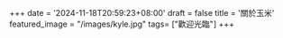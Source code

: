 +++
date = '2024-11-18T20:59:23+08:00'
draft = false
title = '關於玉米'
featured_image = "/images/kyle.jpg"
tags= ["歡迎光臨"]
+++
